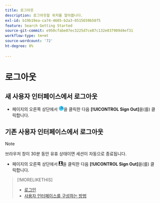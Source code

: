 ```yaml
---
title: 로그아웃
description: 로그아웃할 위치를 알아봅니다.
exl-id: b19b19ea-ca74-4605-b2a3-0515659b58f5
feature: Search Getting Started
source-git-commit: e950cfabe87ec3225d7ce87c132e037989d4ef31
workflow-type: tm+mt
source-wordcount: '72'
ht-degree: 0%

---
```


# 로그아웃

## 새 사용자 인터페이스에서 로그아웃

* 페이지의 오른쪽 상단에서 ![계정](/help/search-social-commerce/assets/account.png "계정")을 클릭한 다음 **[!UICONTROL Sign Out]**&#x200B;을(를) 클릭합니다.

## 기존 사용자 인터페이스에서 로그아웃

>[!NOTE]
>
>브라우저 창이 30분 동안 유휴 상태이면 세션이 자동으로 종료됩니다.

* 페이지의 오른쪽 상단에서 ![사용자 프로필](/help/search-social-commerce/assets/user-profile.png "사용자 프로필")을 클릭한 다음 **[!UICONTROL Sign Out]**&#x200B;을(를) 클릭합니다.

>[!MORELIKETHIS]
>
>* [로그인](sign-in.md)
>* [사용자 인터페이스를 구성하는 방법](user-interface.md)
